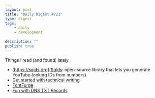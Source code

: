 ```yaml
---
layout: post
title: "Daily Digest #721"
type: digest
tags: 
    - daily
    - development
    
description: ""
publish: true
---
```


Things i read (and found) lately

- [https://sqids.org](Sqids: open-source library that lets you generate YouTube-looking IDs from numbers)
- [Get started with technical writing](https://opensource.net/get-started-with-technical-writing/)
- [FontForge](https://fontforge.org/en-US/)
- [Fun with DNS TXT Records](https://thoughts.theden.sh/posts/dns-txt-record-fun/)